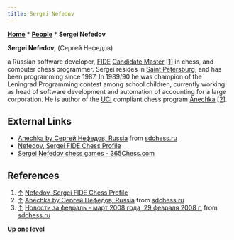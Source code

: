 ```yaml
---
title: Sergei Nefedov
---
```

**[Home](Home "Home") \* [People](People "People") \* Sergei Nefedov**


**Sergei Nefedov**, (Сергей Нефедов)  

a Russian software developer, [FIDE](FIDE "FIDE") [Candidate Master](https://en.wikipedia.org/wiki/Candidate_Master#Candidate_Master_.28CM.29)
<a id="cite-note-1" href="#cite-ref-1">[1]</a> in chess, and computer chess programmer. 
Sergei resides in [Saint Petersburg](https://en.wikipedia.org/wiki/Saint_Petersburg), and has been programming since 1987. 
In 1989/90 he was champion of the Leningrad Programming contest among school children, currently working as head of software development and automation of accounting for a large corporation. 
He is author of the [UCI](UCI "UCI") compliant chess program [Anechka](Anechka "Anechka") <a id="cite-note-2" href="#cite-ref-2">[2]</a>.



## External Links


* [Anechka by Сергей Нефедов, Russia](http://www.sdchess.ru/Anechka_UCI.htm) from [sdchess.ru](http://www.sdchess.ru/)
* [Nefedov, Sergei FIDE Chess Profile](http://ratings.fide.com/card.phtml?event=4146115)
* [Sergei Nefedov chess games - 365Chess.com](https://www.365chess.com/players/Sergei_Nefedov)


## References


1. <a id="cite-ref-1" href="#cite-note-1">↑</a> [Nefedov, Sergei FIDE Chess Profile](http://ratings.fide.com/card.phtml?event=4146115)
2. <a id="cite-ref-2" href="#cite-note-2">↑</a> [Anechka by Сергей Нефедов, Russia](http://www.sdchess.ru/Anechka_UCI.htm) from [sdchess.ru](http://www.sdchess.ru/)
3. <a id="cite-ref-3" href="#cite-note-3">↑</a> [Новости за февраль - март 2008 года, 29 февраля 2008 г.](http://www.sdchess.ru/febr_march_08.htm) from [sdchess.ru](http://www.sdchess.ru/)

**[Up one level](People "People")**







 
